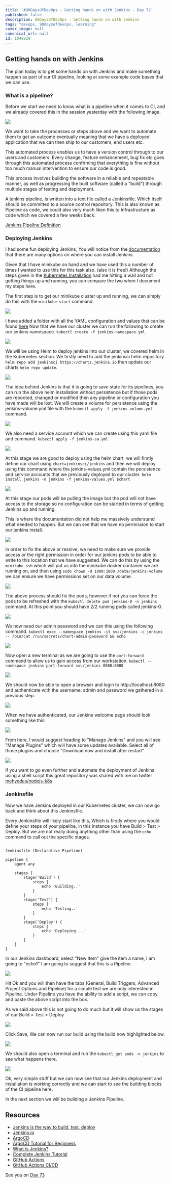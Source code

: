 ```yaml
---
title: '#90DaysOfDevOps - Getting hands on with Jenkins - Day 72'
published: false
description: 90DaysOfDevOps - Getting hands on with Jenkins
tags: "devops, 90daysofdevops, learning"
cover_image: null
canonical_url: null
id: 1048829
---
```

## Getting hands on with Jenkins 

The plan today is to get some hands on with Jenkins and make something happen as part of our CI pipeline, looking at some example code bases that we can use. 

### What is a pipeline? 

Before we start we need to know what is a pipeline when it comes to CI, and we already covered this in the session yesterday with the following image. 

![](Images/Day71_CICD4.png)

We want to take the processes or steps above and we want to automate them to get an outcome eventually meaning that we have a deployed application that we can then ship to our customers, end users etc. 

This automated process enables us to have a version control through to our users and customers. Every change, feature enhancement, bug fix etc goes through this automated process confirming that everything is fine without too much manual intervention to ensure our code is good. 

This process involves building the software in a reliable and repeatable manner, as well as progressing the built software (called a "build") through multiple stages of testing and deployment.

A jenkins pipeline, is written into a text file called a Jenkinsfile. Which itself should be committed to a source control repository. This is also known as Pipeline as code, we could also very much liken this to Infrastructure as code which we covered a few weeks back. 

[Jenkins Pipeline Definition](https://www.jenkins.io/doc/book/pipeline/#ji-toolbar) 

### Deploying Jenkins 

I had some fun deploying Jenkins, You will notice from the [documentation](https://www.jenkins.io/doc/book/installing/) that there are many options on where you can install Jenkins. 

Given that I have minikube on hand and we have used this a number of times I wanted to use this for this task also. (also it is free!) Although the steps given in the  [Kubernetes Installation](https://www.jenkins.io/doc/book/installing/kubernetes/) had me hitting a wall and not getting things up and running, you can compare the two when I document my steps here. 

The first step is to get our minikube cluster up and running, we can simply do this with the `minikube start` command. 

![](Images/Day72_CICD1.png)

I have added a folder with all the YAML configuration and values that can be found [here](days/CICD/Jenkins) Now that we have our cluster we can run the following to create our jenkins namespace. `kubectl create -f jenkins-namespace.yml`

![](Images/Day72_CICD2.png)

We will be using Helm to deploy jenkins into our cluster, we covered helm in the Kubernetes section. We firstly need to add the jenkinsci helm repository `helm repo add jenkinsci https://charts.jenkins.io` then update our charts `helm repo update`. 

![](Images/Day72_CICD3.png)

The idea behind Jenkins is that it is going to save state for its pipelines, you can run the above helm installation without persistence but if those pods are rebooted, changed or modified then any pipeline or configuration you have made will be lost. We will create a volume for persistence using the jenkins-volume.yml file with the `kubectl apply -f jenkins-volume.yml` command. 

![](Images/Day72_CICD4.png)

We also need a service account which we can create using this yaml file and command. `kubectl apply -f jenkins-sa.yml` 

![](Images/Day72_CICD5.png)

At this stage we are good to deploy using the helm chart, we will firstly define our chart using `chart=jenkinsci/jenkins` and then we will deploy using this command where the jenkins-values.yml contain the persistence and service accounts that we previously deployed to our cluster. `helm install jenkins -n jenkins -f jenkins-values.yml $chart`

![](Images/Day72_CICD6.png)

At this stage our pods will be pulling the image but the pod will not have access to the storage so no configuration can be started in terms of getting Jenkins up and running. 

This is where the documentation did not help me massively understand what needed to happen. But we can see that we have no permission to start our jenkins install. 

![](Images/Day72_CICD7.png)

In order to fix the above or resolve, we need to make sure we provide access or the right permission in order for our jenkins pods to be able to write to this location that we have suggested. We can do this by using the `minikube ssh` which will put us into the minikube docker container we are running on, and then using `sudo chown -R 1000:1000 /data/jenkins-volume` we can ensure we have permissions set on our data volume. 

![](Images/Day72_CICD8.png)

The above process should fix the pods, however if not you can force the pods to be refreshed with the  `kubectl delete pod jenkins-0 -n jenkins` command. At this point you should have 2/2 running pods called jenkins-0. 

![](Images/Day72_CICD9.png)

We now need our admin password and we can this using the following command. `kubectl exec --namespace jenkins -it svc/jenkins -c jenkins -- /bin/cat /run/secrets/chart-admin-password && echo`

![](Images/Day72_CICD10.png)

Now open a new terminal as we are going to use the `port-forward` command to allow us to gain access from our workstation. `kubectl --namespace jenkins port-forward svc/jenkins 8080:8080`

![](Images/Day72_CICD11.png)

We should now be able to open a browser and login to http://localhost:8080 and authenticate with the username: admin and password we gathered in a previous step. 

![](Images/Day72_CICD12.png)

When we have authenticated, our Jenkins welcome page should look something like this: 

![](Images/Day72_CICD13.png)

From here, I would suggest heading to "Manage Jenkins" and you will see "Manage Plugins" which will have some updates available. Select all of those plugins and choose "Download now and install after restart" 

![](Images/Day72_CICD14.png)

If you want to go even further and automate the deployment of Jenkins using a shell script this great repository was shared with me on twitter [mehyedes/nodejs-k8s](https://github.com/mehyedes/nodejs-k8s/blob/main/docs/automated-setup.md)


### Jenkinsfile 
Now we have Jenkins deployed in our Kubernetes cluster, we can now go back and think about this Jenkinsfile. 

Every Jenkinsfile will likely start like this, Which is firstly where you would define your steps of your pipeline, in this instance you have Build > Test > Deploy. But we are not really doing anything other than using the `echo` command to call out the specific stages. 

```

Jenkinsfile (Declarative Pipeline)

pipeline {
    agent any

    stages {
        stage('Build') {
            steps {
                echo 'Building..'
            }
        }
        stage('Test') {
            steps {
                echo 'Testing..'
            }
        }
        stage('Deploy') {
            steps {
                echo 'Deploying....'
            }
        }
    }
}

```
In our Jenkins dashboard, select "New Item" give the item a name, I am going to "echo1" I am going to suggest that this is a Pipeline. 

![](Images/Day72_CICD15.png)

Hit Ok and you will then have the tabs (General, Build Triggers, Advanced Project Options and Pipeline) for a simple test we are only interested in Pipeline. Under Pipeline you have the ability to add a script, we can copy and paste the above script into the box. 

As we said above this is not going to do much but it will show us the stages of our Build > Test > Deploy

![](Images/Day72_CICD16.png)

Click Save, We can now run our build using the build now highlighted below. 

![](Images/Day72_CICD17.png)

We should also open a terminal and run the `kubectl get pods -n jenkins` to see what happens there. 

![](Images/Day72_CICD18.png)

Ok, very simple stuff but we can now see that our Jenkins deployment and installation is working correctly and we can start to see the building blocks of the CI pipeline here. 

In the next section we will be building a Jenkins Pipeline. 

## Resources

- [Jenkins is the way to build, test, deploy](https://youtu.be/_MXtbjwsz3A)
- [Jenkins.io](https://www.jenkins.io/)
- [ArgoCD](https://argo-cd.readthedocs.io/en/stable/)
- [ArgoCD Tutorial for Beginners](https://www.youtube.com/watch?v=MeU5_k9ssrs)
- [What is Jenkins?](https://www.youtube.com/watch?v=LFDrDnKPOTg)
- [Complete Jenkins Tutorial](https://www.youtube.com/watch?v=nCKxl7Q_20I&t=3s)
- [GitHub Actions](https://www.youtube.com/watch?v=R8_veQiYBjI)
- [GitHub Actions CI/CD](https://www.youtube.com/watch?v=mFFXuXjVgkU)

See you on [Day 73](day73.md)
